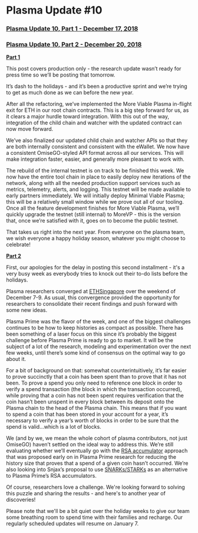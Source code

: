 # Plasma Update \#10

### [Plasma Update 10, Part 1 - December 17, 2018](https://www.reddit.com/r/omise_go/comments/a776en/plasma_update_10_part_1_december_17_2018/)

### [Plasma Update 10, Part 2 - December 20, 2018](https://www.reddit.com/r/omise_go/comments/a7yo24/plasma_update_10_part_2_december_20_2018/)

[**Part 1**](https://www.reddit.com/r/omise_go/comments/a776en/plasma_update_10_part_1_december_17_2018/)

This post covers production only - the research update wasn’t ready for press time so we’ll be posting that tomorrow.

It’s dash to the holidays - and it’s been a productive sprint and we’re trying to get as much done as we can before the new year.

After all the refactoring, we’ve implemented the More Viable Plasma in-flight exit for ETH in our root chain contracts. This is a big step forward for us, as it clears a major hurdle toward integration. With this out of the way, integration of the child chain and watcher with the updated contract can now move forward.

We’ve also finalized our updated child chain and watcher APIs so that they are both internally consistent and consistent with the eWallet. We now have a consistent OmiseGO-styled API format across all our services. This will make integration faster, easier, and generally more pleasant to work with.

The rebuild of the internal testnet is on track to be finished this week. We now have the entire tool chain in place to easily deploy new iterations of the network, along with all the needed production support services such as metrics, telemetry, alerts, and logging. This testnet will be made available to early partners immediately. We will initially deploy Minimal Viable Plasma; this will be a relatively small window while we prove out all of our tooling. Once all the feature development finishes for More Viable Plasma, we’ll quickly upgrade the testnet \(still internal\) to MoreVP - this is the version that, once we’re satisfied with it, goes on to become the public testnet.

That takes us right into the next year. From everyone on the plasma team, we wish everyone a happy holiday season, whatever you might choose to celebrate!

[**Part 2**](https://www.reddit.com/r/omise_go/comments/a7yo24/plasma_update_10_part_2_december_20_2018/)

First, our apologies for the delay in posting this second installment - it's a very busy week as everybody tries to knock out their to-do lists before the holidays.

Plasma researchers converged at [ETHSingapore](https://ethsingapore.co/) over the weekend of December 7-9. As usual, this convergence provided the opportunity for researchers to consolidate their recent findings and push forward with some new ideas.

Plasma Prime was the flavor of the week, and one of the biggest challenges continues to be how to keep histories as compact as possible. There has been something of a laser focus on this since it’s probably the biggest challenge before Plasma Prime is ready to go to market. It will be the subject of a lot of the research, modeling and experimentation over the next few weeks, until there’s some kind of consensus on the optimal way to go about it.

For a bit of background on that: somewhat counterintuitively, it’s far easier to prove succinctly that a coin has been spent than to prove that it has not been. To prove a spend you only need to reference one block in order to verify a spend transaction \(the block in which the transaction occurred\), while proving that a coin has not been spent requires verification that the coin hasn’t been unspent in every block between its deposit onto the Plasma chain to the head of the Plasma chain. This means that if you want to spend a coin that has been stored in your account for a year, it’s necessary to verify a year’s worth of blocks in order to be sure that the spend is valid...which is a lot of blocks.

We \(and by we, we mean the whole cohort of plasma contributors, not just OmiseGO\) haven’t settled on the ideal way to address this. We’re still evaluating whether we’ll eventually go with the [RSA accumulator](https://ethresear.ch/t/rsa-accumulators-for-plasma-cash-history-reduction/3739) approach that was proposed early on in Plasma Prime research for reducing the history size that proves that a spend of a given coin hasn’t occurred. We’re also looking into Snjax’s proposal to use [SNARKs/STARKs](https://ethresear.ch/t/plasma-prime-design-proposal/4222/9) as an alternative to Plasma Prime’s RSA accumulators.

Of course, researchers love a challenge. We're looking forward to solving this puzzle and sharing the results - and here's to another year of discoveries!

Please note that we'll be a bit quiet over the holiday weeks to give our team some breathing room to spend time with their families and recharge. Our regularly scheduled updates will resume on January 7.

